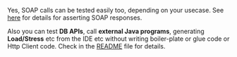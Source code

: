 Yes, SOAP calls can be tested easily too, depending on your usecase. See [here](https://github.com/authorjapps/zerocode#soap-method-invocation-example-with-xml-input) for details for asserting SOAP responses.

Also you can test **DB APIs**, call **external Java programs**, generating **Load/Stress** etc from the IDE etc without writing boiler-plate or glue code or Http Client code. Check in the [README](https://github.com/authorjapps/zerocode) file for details.